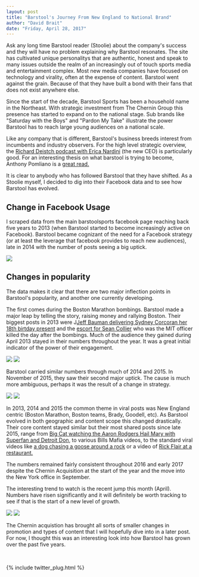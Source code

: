```yaml
---
layout: post
title: "Barstool's Journey From New England to National Brand"
author: "David Brait"
date: "Friday, April 28, 2017"
---
```


Ask any long time Barstool reader (Stoolie) about the company's success and they will have no problem explaining why Barstool resonates.  The site has cultivated unique personalitys that are authentic, honest and speak to many issues outside the realm of an increasingly out of touch sports media and entertainment complex.  Most new media companies have focused on technology and virality, often at the expense of content. Barstool went against the grain.  Because of that they have built a bond with their fans that does not exist anywhere else.

Since the start of the decade, Barstool Sports has been a household name in the Northeast.  With strategic investment from The Chernin Group this presence has started to expand on to the national stage. Sub brands like "Saturday with the Boys" and "Pardon My Take" illustrate the power Barstool has to reach large young audiences on a national scale.

Like any company that is different, Barstool's business breeds interest from incumbents and industry observers. For the high level strategic overview, the  <a href="https://www.facebook.com/RichardDeitsch/posts/1328831270511252">Richard Deistch podcast with Erica Nardini</a> (the new CEO) is particularly good.  For an interesting thesis on what barstool is trying to become, Anthony Pomliano is a <a href="https://medium.com/@apompliano/dave-portnoy-and-barstool-sports-secret-billion-dollar-plan-bb002ba429a7">great read.</a>

It is clear to anybody who has followed Barstool that they have shifted.  As a Stoolie myself, I decided to dig into their Facebook data and to see how Barstool has evolved.

## Change in Facebook Usage

I scraped data from the main barstoolsports facebook page reaching back five years to 2013 (when Barstool started to become increasingly active on Facebook).  Barstool became cognizant of the need for a Facebook strategy (or at least the leverage that facebook provides to reach new audiences), late in 2014 with the number of posts seeing a big uptick.

<img style= "float:center;" src="{{dbrait.github.io}}/img/2013-present.png">

## Changes in popularity

The data makes it clear that there are two major inflection points in Barstool's popularity, and another one currently developing.

The first comes during the Boston Marathon bombings.  Barstool made a major leap by telling the story, raising money and rallying Boston.  Their biggest posts in 2013 were J<a href="https://www.facebook.com/barstoolsports/photos/a.352575592501.188647.348156187501/10151640240762502/?type=3&theater">Jeff Bauman delivering Sydney Corcoran her 18th birtday present</a> and the  <a href="https://www.facebook.com/barstoolsports/photos/a.352575592501.188647.348156187501/10151635290102502/?type=3&theater">escort for Sean Collier</a> who was the MIT officer killed the day after the bombings.  Much of the audience they gained during April 2013 stayed in their numbers throughout the year.  It was a great initial indicator of the power of their engagement.  

<img src ="{{dbrait.github.io}}/img/avg_shares_2013.png">
<img src="{{dbrait.github.io}}/img/med_shares_2013.png">

Barstool carried similar numbers through much of 2014 and 2015.  In November of 2015, they saw their second major uptick.  The cause is much more ambiguous, perhaps it was the result of a change in strategy. 

<img src="{{dbrait.github.io}}/img/med_shares_2015.png">
<img src="{{dbrait.github.io}}/img/avg_shares_2015.png">

In 2013, 2014 and 2015 the common theme in viral posts was New England centric (Boston Marathon, Boston teams, Brady, Goodell, etc).  As Barstool evolved in both geographic and content scope this changed drastically.  Their core content stayed similar but their most shared posts since late 2015, range from <a href="https://www.facebook.com/barstoolsports/videos/10153832862622502/">Big Cat watching the Aaron Rodgers Hail Mary with Superfan and Detroit Don</a>, to various Bills Mafia videos, to the standard viral videos like  <a href="https://www.facebook.com/barstoolsports/videos/10154656453582502/">a dog chasing a goose around a rock</a> or a video of <a href="https://www.facebook.com/barstoolsports/videos/10154574992232502/">Rick Flair at a restaurant.</a>

The numbers remained fairly consistent throughout 2016 and early 2017 despite the Chernin Acquisition at the start of the year and the move into the New York office in September.

The interesting trend to watch is the recent jump this month (April).  Numbers have risen significantly and it will definitely be worth tracking to see if that is the start of a new level of growth.

<img src="{{dbrait.github.io}}/img/avg_shares_1617.png">
<img src="{{dbrait.github.io}}/img/med_shares_1617.png">

The Chernin acquistion has brought all sorts of smaller changes in promotion and types of content that I will hopefully dive into in a later post.  For now, I thought this was an interesting look into how Barstool has grown over the past five years.

&nbsp;

{% include twitter_plug.html %}
